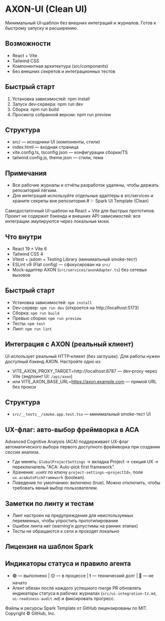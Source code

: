 # AXON-UI (Clean UI)

Минимальный UI‑шаблон без внешних интеграций и журналов. Готов к быстрому запуску и расширению.

## Возможности
- React + Vite
- Tailwind CSS
- Компонентная архитектура (src/components)
- Без внешних секретов и интеграционных тестов

## Быстрый старт
1) Установка зависимостей:
   npm install
2) Запуск dev‑сервера:
   npm run dev
3) Сборка:
   npm run build
4) Просмотр собранной версии:
   npm run preview

## Структура
- src/ — исходники UI (компоненты, стили)
- index.html — входная страница
- vite.config.ts, tsconfig.json — конфигурации сборки/TS
- tailwind.config.js, theme.json — стили, тема

## Примечания
- Все рабочие журналы и отчёты разработок удалены, чтобы держать репозиторий лёгким.
- Для интеграций используйте отдельные адаптеры в src/services и храните секреты вне репозитория.# ✨ Spark UI Template (Clean)

Самодостаточный UI-шаблон на React + Vite для быстрых прототипов. Проект не содержит бэкенда и внешних API-зависимостей: все интеграции эмулируются через локальные моки.

## Что внутри
- React 19 + Vite 6
- Tailwind CSS 4
- Vitest + jsdom + Testing Library (минимальный smoke-тест)
- ESLint v9 (Flat config) — сфокусирован на `src/`
- Mock-адаптер AXON (`src/services/axonAdapter.ts`) без сетевых вызовов

## Быстрый старт
- Установка зависимостей: `npm install`
- Dev-сервер: `npm run dev` (откроется на http://localhost:5173)
- Сборка: `npm run build`
- Превью сборки: `npm run preview`
- Тесты: `npm test`
- Линт: `npm run lint`

## Интеграция с AXON (реальный клиент)
UI использует реальный HTTP‑клиент (без заглушек). Для работы нужен доступный бэкенд AXON. Настройте одно из:
   - VITE_AXON_PROXY_TARGET=http://localhost:8787 — dev‑proxy через Vite (эндпоинт UI: `/api/axon`)
   - или VITE_AXON_BASE_URL=https://axon.example.com — прямой URL без прокси

## Структура
- `src/__tests__/smoke.app.test.tsx` — минимальный smoke-тест UI

## UX-флаг: авто‑выбор фреймворка в ACA

Advanced Cognitive Analysis (ACA) поддерживает UX-флаг автоматического выбора первого доступного фреймворка при создании сессии анализа.

- Где менять: `GlobalProjectSettings` → вкладка Project → секция UX → переключатель “ACA: Auto-pick first framework”.
- Хранение: `useKV` по ключу `project-settings-<projectId>`, поле `ux.acaAutoPickFramework` (boolean).
- Поведение по умолчанию: включено (true). Можно отключить, чтобы требовать явный выбор пользователем.

## Заметки по линту и тестам
- Линт настроен на предупреждения для неиспользуемых переменных, чтобы упростить прототипирование
- Ошибок линта нет (warning’и допустимы на ранних этапах)
- Тесты не обращаются к сети и проходят локально

## Лицензия на шаблон Spark
## Индикаторы статуса и правило агента

- 🟢 — выполнено | 🟡 — в процессе | ❗ — технический долг | 🔴 — не начато
- Агент обязан после каждого успешного merge PR обновлять индикаторы статуса в рабочих журналах (`src/ui-integration-tz.md`, `ui-readiness-audit.md`) и фиксировать прогресс.

Файлы и ресурсы Spark Template от GitHub лицензированы по MIT. Copyright © GitHub, Inc.
